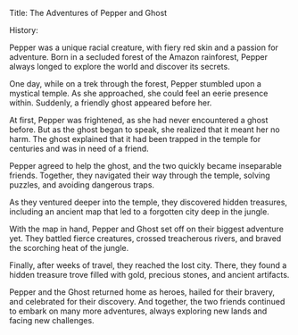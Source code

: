 Title: The Adventures of Pepper and Ghost

History:

Pepper was a unique racial creature, with fiery red skin and a passion for adventure. Born in a secluded forest of the Amazon rainforest, Pepper always longed to explore the world and discover its secrets.

One day, while on a trek through the forest, Pepper stumbled upon a mystical temple. As she approached, she could feel an eerie presence within. Suddenly, a friendly ghost appeared before her.

At first, Pepper was frightened, as she had never encountered a ghost before. But as the ghost began to speak, she realized that it meant her no harm. The ghost explained that it had been trapped in the temple for centuries and was in need of a friend.

Pepper agreed to help the ghost, and the two quickly became inseparable friends. Together, they navigated their way through the temple, solving puzzles, and avoiding dangerous traps.

As they ventured deeper into the temple, they discovered hidden treasures, including an ancient map that led to a forgotten city deep in the jungle.

With the map in hand, Pepper and Ghost set off on their biggest adventure yet. They battled fierce creatures, crossed treacherous rivers, and braved the scorching heat of the jungle.

Finally, after weeks of travel, they reached the lost city. There, they found a hidden treasure trove filled with gold, precious stones, and ancient artifacts.

Pepper and the Ghost returned home as heroes, hailed for their bravery, and celebrated for their discovery. And together, the two friends continued to embark on many more adventures, always exploring new lands and facing new challenges.
